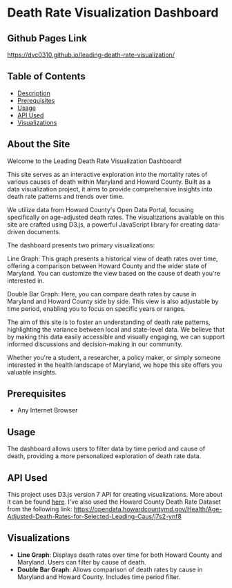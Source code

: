# Death Rate Visualization Dashboard

## Github Pages Link

https://dvc0310.github.io/leading-death-rate-visualization/

## Table of Contents

- [Description](#description)
- [Prerequisites](#prerequisites)
- [Usage](#usage)
- [API Used](#api-used)
- [Visualizations](#visualizations)

## About the Site
Welcome to the Leading Death Rate Visualization Dashboard!

This site serves as an interactive exploration into the mortality rates of various causes of death within Maryland and Howard County. Built as a data visualization project, it aims to provide comprehensive insights into death rate patterns and trends over time.

We utilize data from Howard County's Open Data Portal, focusing specifically on age-adjusted death rates. The visualizations available on this site are crafted using D3.js, a powerful JavaScript library for creating data-driven documents.

The dashboard presents two primary visualizations:

Line Graph: This graph presents a historical view of death rates over time, offering a comparison between Howard County and the wider state of Maryland. You can customize the view based on the cause of death you're interested in.

Double Bar Graph: Here, you can compare death rates by cause in Maryland and Howard County side by side. This view is also adjustable by time period, enabling you to focus on specific years or ranges.

The aim of this site is to foster an understanding of death rate patterns, highlighting the variance between local and state-level data. We believe that by making this data easily accessible and visually engaging, we can support informed discussions and decision-making in our community.

Whether you're a student, a researcher, a policy maker, or simply someone interested in the health landscape of Maryland, we hope this site offers you valuable insights.


## Prerequisites

- Any Internet Browser


## Usage

The dashboard allows users to filter data by time period and cause of death, providing a more personalized exploration of death rate data.

## API Used

This project uses D3.js version 7 API for creating visualizations. More about it can be found [here](https://d3js.org/). I've also used the Howard County Death Rate Dataset from the following link:
 https://opendata.howardcountymd.gov/Health/Age-Adjusted-Death-Rates-for-Selected-Leading-Caus/j7s2-ynf8

## Visualizations

- **Line Graph**: Displays death rates over time for both Howard County and Maryland. Users can filter by cause of death.
- **Double Bar Graph**: Allows comparison of death rates by cause in Maryland and Howard County. Includes time period filter.


